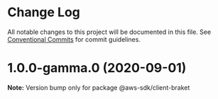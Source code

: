 # Change Log

All notable changes to this project will be documented in this file.
See [Conventional Commits](https://conventionalcommits.org) for commit guidelines.

# 1.0.0-gamma.0 (2020-09-01)

**Note:** Version bump only for package @aws-sdk/client-braket
